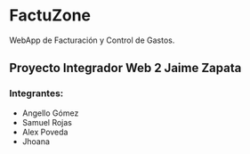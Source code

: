 # FactuZone

WebApp de Facturación y Control de Gastos.

## Proyecto Integrador Web 2 Jaime Zapata

### Integrantes:

- Angello Gómez
- Samuel Rojas
- Alex Poveda
- Jhoana


